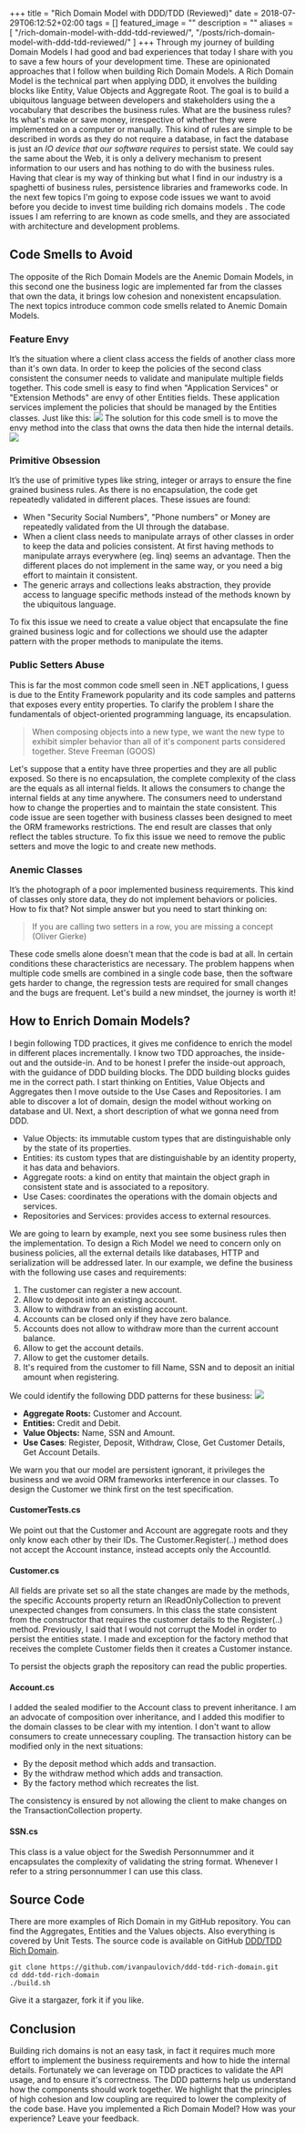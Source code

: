 +++
title =  "Rich Domain Model with DDD/TDD (Reviewed)"
date = 2018-07-29T06:12:52+02:00
tags = []
featured_image = ""
description = ""
aliases = [
    "/rich-domain-model-with-ddd-tdd-reviewed/",
    "/posts/rich-domain-model-with-ddd-tdd-reviewed/"
]
+++
Through my journey of building Domain Models I had good and bad experiences that today I share with you to save a few hours of your development time. These are opinionated approaches that I follow when building Rich Domain Models. A Rich Domain Model is the technical part when applying DDD, it envolves the building blocks like Entity, Value Objects and Aggregate Root. The goal is to build a ubiquitous language between developers and stakeholders using the a vocabulary that describes the business rules. What are the business rules? Its what's make or save money, irrespective of whether they were implemented on a computer or manually. This kind of rules are simple to be described in words as they do not require a database, in fact the database is just an _IO device that our software requires_ to persist state. We could say the same about the Web, it is only a delivery mechanism to present information to our users and has nothing to do with the business rules. Having that clear is my way of thinking but what I find in our industry is a spaghetti of business rules, persistence libraries and frameworks code. In the next few topics I'm going to expose code issues we want to avoid before you decide to invest time building rich domains models . The code issues I am referring to are known as code smells, and they are associated with architecture and development problems.

Code Smells to Avoid
--------------------

The opposite of the Rich Domain Models are the Anemic Domain Models, in this second one the business logic are implemented far from the classes that own the data, it brings low cohesion and nonexistent encapsulation. The next topics introduce common code smells related to Anemic Domain Models.

### Feature Envy

It’s the situation where a client class access the fields of another class more than it's own data. In order to keep the policies of the second class consistent the consumer needs to validate and manipulate multiple fields together. This code smell is easy to find when "Application Services" or "Extension Methods" are envy of other Entities fields. These application services implement the policies that should be managed by the Entities classes. Just like this: ![](/static/envy.png) The solution for this code smell is to move the envy method into the class that owns the data then hide the internal details. ![](/static/feature-envy-fixed.png)

### Primitive Obsession

It’s the use of primitive types like string, integer or arrays to ensure the fine grained business rules. As there is no encapsulation, the code get repeatedly validated in different places. These issues are found:

*   When "Security Social Numbers", "Phone numbers" or Money are repeatedly validated from the UI through the database.
*   When a client class needs to manipulate arrays of other classes in order to keep the data and policies consistent. At first having methods to manipulate arrays everywhere (eg. linq) seems an advantage. Then the different places do not implement in the same way, or you need a big effort to maintain it consistent.
*   The generic arrays and collections leaks abstraction, they provide access to language specific methods instead of the methods known by the ubiquitous language.

<script src="https://gist.github.com/ivanpaulovich/0836d7d7a4b41b4fa44240b5ab643375.js"></script>

To fix this issue we need to create a value object that encapsulate the fine grained business logic and for collections we should use the adapter pattern with the proper methods to manipulate the items.

<script src="https://gist.github.com/ivanpaulovich/0dd5df2132bf247e9590b36a59a3dda0.js"></script>

### Public Setters Abuse

This is far the most common code smell seen in .NET applications, I guess is due to the Entity Framework popularity and its code samples and patterns that exposes every entity properties. To clarify the problem I share the fundamentals of object-oriented programming language, its encapsulation.

> When composing objects into a new type, we want the new type to exhibit simpler behavior than all of it's component parts considered together. Steve Freeman (GOOS)

Let's suppose that a entity have three properties and they are all public exposed. So there is no encapsulation, the complete complexity of the class are the equals as all internal fields. It allows the consumers to change the internal fields at any time anywhere. The consumers need to understand how to change the properties and to maintain the state consistent. This code issue are seen together with business classes been designed to meet the ORM frameworks restrictions. The end result are classes that only reflect the tables structure. To fix this issue we need to remove the public setters and move the logic to and create new methods.

### Anemic Classes

It’s the photograph of a poor implemented business requirements. This kind of classes only store data, they do not implement behaviors or policies. How to fix that? Not simple answer but you need to start thinking on:

> If you are calling two setters in a row, you are missing a concept (Oliver Gierke)

These code smells alone doesn't mean that the code is bad at all. In certain conditions these characteristics are necessary. The problem happens when multiple code smells are combined in a single code base, then the software gets harder to change, the regression tests are required for small changes and the bugs are frequent. Let's build a new mindset, the journey is worth it!

How to Enrich Domain Models?
----------------------------

I begin following TDD practices, it gives me confidence to enrich the model in different places incrementally. I know two TDD approaches, the inside-out and the outside-in. And to be honest I prefer the inside-out approach, with the guidance of DDD building blocks. The DDD building blocks guides me in the correct path. I start thinking on Entities, Value Objects and Aggregates then I move outside to the Use Cases and Repositories. I am able to discover a lot of domain, design the model without working on database and UI. Next, a short description of what we gonna need from DDD.

*   Value Objects: its immutable custom types that are distinguishable only by the state of its properties.
*   Entities: its custom types that are distinguishable by an identity property, it has data and behaviors.
*   Aggregate roots: a kind on entity that maintain the object graph in consistent state and is associated to a repository.
*   Use Cases: coordinates the operations with the domain objects and services.
*   Repositories and Services: provides access to external resources.

We are going to learn by example, next you see some business rules then the implementation. To design a Rich Model we need to concern only on business policies, all the external details like databases, HTTP and serialization will be addressed later. In our example, we define the business with the following use cases and requirements:

1.  The customer can register a new account.
2.  Allow to deposit into an existing account.
3.  Allow to withdraw from an existing account.
4.  Accounts can be closed only if they have zero balance.
5.  Accounts does not allow to withdraw more than the current account balance.
6.  Allow to get the account details.
7.  Allow to get the customer details.
8.  It's required from the customer to fill Name, SSN and to deposit an initial amount when registering.

We could identify the following DDD patterns for these business: [![](/static/model.png)](/static/model.png)

*   **Aggregate Roots:** Customer and Account.
*   **Entities:** Credit and Debit.
*   **Value Objects:** Name, SSN and Amount.
*   **Use Cases**: Register, Deposit, Withdraw, Close, Get Customer Details, Get Account Details.

We warn you that our model are persistent ignorant, it privileges the business and we avoid ORM frameworks interference in our classes. To design the Customer we think first on the test specification.

#### CustomerTests.cs

We point out that the Customer and Account are aggregate roots and they only know each other by their IDs. The Customer.Register(..) method does not accept the Account instance, instead accepts only the AccountId.

<script src="https://gist.github.com/ivanpaulovich/79d405a602685bb2e8468aa6dd00f42b.js"></script>

#### Customer.cs

All fields are private set so all the state changes are made by the methods, the specific Accounts property return an IReadOnlyCollection to prevent unexpected changes from consumers. In this class the state consistent from the constructor that requires the customer details to the Register(..) method. Previously, I said that I would not corrupt the Model in order to persist the entities state. I made and exception for the factory method that receives the complete Customer fields then it creates a Customer instance.

<script src="https://gist.github.com/ivanpaulovich/5d3f702a55a4700dd23a272a2dca5617.js"></script>

To persist the objects graph the repository can read the public properties.

#### Account.cs

I added the sealed modifier to the Account class to prevent inheritance. I am an advocate of composition over inheritance, and I added this modifier to the domain classes to be clear with my intention. I don't want to allow consumers to create unnecessary coupling. The transaction history can be modified only in the next situations:

*   By the deposit method which adds and transaction.
*   By the withdraw method which adds and transaction.
*   By the factory method which recreates the list.

The consistency is ensured by not allowing the client to make changes on the TransactionCollection property.

<script src="https://gist.github.com/ivanpaulovich/21ca4c7b445764adcfc676c503a13348.js"></script>

#### SSN.cs

This class is a value object for the Swedish Personnummer and it encapsulates the complexity of validating the string format. Whenever I refer to a string personnummer I can use this class.

<script src="https://gist.github.com/ivanpaulovich/6c7776aaff93e29e21ec3e037c9df2e9.js"></script>

Source Code
-----------

There are more examples of Rich Domain in my GitHub repository. You can find the Aggregates, Entities and the Values objects. Also everything is covered by Unit Tests. The source code is available on GitHub [DDD/TDD Rich Domain](https://github.com/ivanpaulovich/ddd-tdd-rich-domain).

```
git clone https://github.com/ivanpaulovich/ddd-tdd-rich-domain.git
cd ddd-tdd-rich-domain
./build.sh
```

Give it a stargazer, fork it if you like.

Conclusion
----------

Building rich domains is not an easy task, in fact it requires much more effort to implement the business requirements and how to hide the internal details. Fortunately we can leverage on TDD practices to validate the API usage, and to ensure it's correctness. The DDD patterns help us understand how the components should work together. We highlight that the principles of high cohesion and low coupling are required to lower the complexity of the code base. Have you implemented a Rich Domain Model? How was your experience? Leave your feedback.